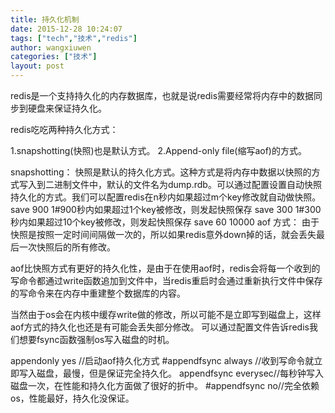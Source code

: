 ```yaml
---
title: 持久化机制
date: 2015-12-28 10:24:07
tags: ["tech","技术","redis"]
author: wangxiuwen
categories: ["技术"]
layout: post
---
```


redis是一个支持持久化的内存数据库，也就是说redis需要经常将内存中的数据同步到硬盘来保证持久化。

redis吃吃两种持久化方式：

1.snapshotting(快照)也是默认方式。
2.Append-only file(缩写aof)的方式。

snapshotting：
快照是默认的持久化方式。这种方式是将内存中数据以快照的方式写入到二进制文件中，默认的文件名为dump.rdb。可以通过配置设置自动快照持久化的方式。我们可以配置redis在n秒内如果超过m个key修改就自动做快照。
save 900 1#900秒内如果超过1个key被修改，则发起快照保存
save 300 1#300秒内如果超过10个key被修改，则发起快照保存
save 60 10000
aof 方式：
由于快照是按照一定时间间隔做一次的，所以如果redis意外down掉的话，就会丢失最后一次快照后的所有修改。

aof比快照方式有更好的持久化性，是由于在使用aof时，redis会将每一个收到的写命令都通过write函数追加到文件中，当redis重启时会通过重新执行文件中保存的写命令来在内存中重建整个数据库的内容。

当然由于os会在内核中缓存write做的修改，所以可能不是立即写到磁盘上，这样aof方式的持久化也还是有可能会丢失部分修改。
可以通过配置文件告诉redis我们想要fsync函数强制os写入磁盘的时机。



appendonly yes //启动aof持久化方式
#appendfsync always //收到写命令就立即写入磁盘，最慢，但是保证完全持久化。
appendfsync everysec//每秒钟写入磁盘一次，在性能和持久化方面做了很好的折中。
#appendfsync no//完全依赖os，性能最好，持久化没保证。

